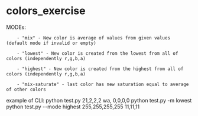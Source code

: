 # colors_exercise
MODEs:

        - "mix" - New color is average of values from given values (default mode if invalid or empty)
        
        - "lowest" - New color is created from the lowest from all of colors (independently r,g,b,a)
        
        - "highest" - New color is created from the highest from all of colors (independently r,g,b,a)
        
        - "mix-saturate" - last color has new saturation equal to average of other colors
        
example of CLI:
        python test.py 21,2,2,2 wa, 0,0,0,0
        python test.py -m lowest 
        python test.py --mode highest 255,255,255,255 11,11,11
        
        
